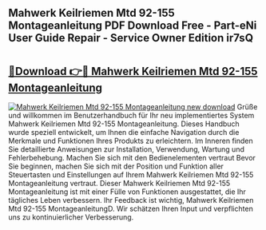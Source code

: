 ## Mahwerk Keilriemen Mtd 92-155 Montageanleitung PDF Download Free - Part-eNi User Guide Repair - Service Owner Edition ir7sQ

# <h2><a href="http://df70up.blite.top/?on=Mahwerk+Keilriemen+Mtd+92-155+Montageanleitung">🔗Download 👉🔴 Mahwerk Keilriemen Mtd 92-155 Montageanleitung</a></h2>

[![Mahwerk Keilriemen Mtd 92-155 Montageanleitung new download](https://i.imgur.com/lujVjoI.png)](http://df70up.blite.top/?on=Mahwerk+Keilriemen+Mtd+92-155+Montageanleitung)
Grüße und willkommen im Benutzerhandbuch für Ihr neu implementiertes System Mahwerk Keilriemen Mtd 92-155 Montageanleitung. Dieses Handbuch wurde speziell entwickelt, um Ihnen die einfache Navigation durch die Merkmale und Funktionen Ihres Produkts zu erleichtern. Im Inneren finden Sie detaillierte Anweisungen zur Installation, Verwendung, Wartung und Fehlerbehebung. Machen Sie sich mit den Bedienelementen vertraut Bevor Sie beginnen, machen Sie sich mit der Position und Funktion aller Steuertasten und Einstellungen auf Ihrem Mahwerk Keilriemen Mtd 92-155 Montageanleitung vertraut. Dieser Mahwerk Keilriemen Mtd 92-155 Montageanleitung ist mit einer Fülle von Funktionen ausgestattet, die Ihr tägliches Leben verbessern. Ihr Feedback ist wichtig, Mahwerk Keilriemen Mtd 92-155 MontageanleitungD. Wir schätzen Ihren Input und verpflichten uns zu kontinuierlicher Verbesserung.
